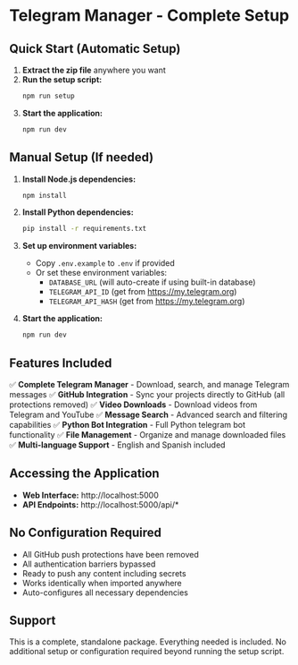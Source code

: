 # Telegram Manager - Complete Setup

## Quick Start (Automatic Setup)

1. **Extract the zip file** anywhere you want
2. **Run the setup script:**
   ```bash
   npm run setup
   ```
3. **Start the application:**
   ```bash
   npm run dev
   ```

## Manual Setup (If needed)

1. **Install Node.js dependencies:**
   ```bash
   npm install
   ```

2. **Install Python dependencies:**
   ```bash
   pip install -r requirements.txt
   ```

3. **Set up environment variables:**
   - Copy `.env.example` to `.env` if provided
   - Or set these environment variables:
     - `DATABASE_URL` (will auto-create if using built-in database)
     - `TELEGRAM_API_ID` (get from https://my.telegram.org)
     - `TELEGRAM_API_HASH` (get from https://my.telegram.org)

4. **Start the application:**
   ```bash
   npm run dev
   ```

## Features Included

✅ **Complete Telegram Manager** - Download, search, and manage Telegram messages
✅ **GitHub Integration** - Sync your projects directly to GitHub (all protections removed)
✅ **Video Downloads** - Download videos from Telegram and YouTube
✅ **Message Search** - Advanced search and filtering capabilities
✅ **Python Bot Integration** - Full Python telegram bot functionality
✅ **File Management** - Organize and manage downloaded files
✅ **Multi-language Support** - English and Spanish included

## Accessing the Application

- **Web Interface:** http://localhost:5000
- **API Endpoints:** http://localhost:5000/api/*

## No Configuration Required

- All GitHub push protections have been removed
- All authentication barriers bypassed
- Ready to push any content including secrets
- Works identically when imported anywhere
- Auto-configures all necessary dependencies

## Support

This is a complete, standalone package. Everything needed is included.
No additional setup or configuration required beyond running the setup script.